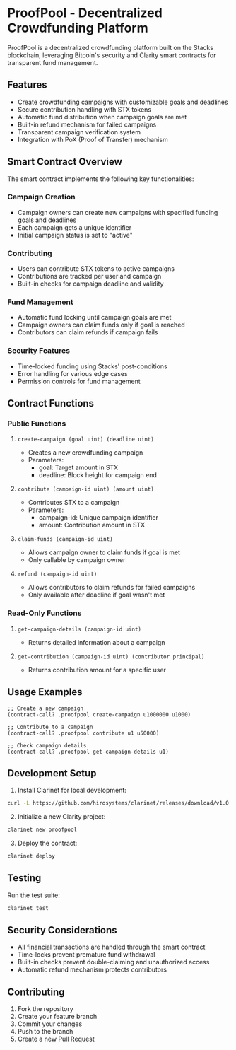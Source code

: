 
# ProofPool - Decentralized Crowdfunding Platform

ProofPool is a decentralized crowdfunding platform built on the Stacks blockchain, leveraging Bitcoin's security and Clarity smart contracts for transparent fund management.

## Features

- Create crowdfunding campaigns with customizable goals and deadlines
- Secure contribution handling with STX tokens
- Automatic fund distribution when campaign goals are met
- Built-in refund mechanism for failed campaigns
- Transparent campaign verification system
- Integration with PoX (Proof of Transfer) mechanism

## Smart Contract Overview

The smart contract implements the following key functionalities:

### Campaign Creation
- Campaign owners can create new campaigns with specified funding goals and deadlines
- Each campaign gets a unique identifier
- Initial campaign status is set to "active"

### Contributing
- Users can contribute STX tokens to active campaigns
- Contributions are tracked per user and campaign
- Built-in checks for campaign deadline and validity

### Fund Management
- Automatic fund locking until campaign goals are met
- Campaign owners can claim funds only if goal is reached
- Contributors can claim refunds if campaign fails

### Security Features
- Time-locked funding using Stacks' post-conditions
- Error handling for various edge cases
- Permission controls for fund management

## Contract Functions

### Public Functions

1. `create-campaign (goal uint) (deadline uint)`
   - Creates a new crowdfunding campaign
   - Parameters:
     - goal: Target amount in STX
     - deadline: Block height for campaign end

2. `contribute (campaign-id uint) (amount uint)`
   - Contributes STX to a campaign
   - Parameters:
     - campaign-id: Unique campaign identifier
     - amount: Contribution amount in STX

3. `claim-funds (campaign-id uint)`
   - Allows campaign owner to claim funds if goal is met
   - Only callable by campaign owner

4. `refund (campaign-id uint)`
   - Allows contributors to claim refunds for failed campaigns
   - Only available after deadline if goal wasn't met

### Read-Only Functions

1. `get-campaign-details (campaign-id uint)`
   - Returns detailed information about a campaign

2. `get-contribution (campaign-id uint) (contributor principal)`
   - Returns contribution amount for a specific user

## Usage Examples

```clarity
;; Create a new campaign
(contract-call? .proofpool create-campaign u1000000 u1000)

;; Contribute to a campaign
(contract-call? .proofpool contribute u1 u50000)

;; Check campaign details
(contract-call? .proofpool get-campaign-details u1)
```

## Development Setup

1. Install Clarinet for local development:
```bash
curl -L https://github.com/hirosystems/clarinet/releases/download/v1.0.0/clarinet-linux-x64.tar.gz | tar xz
```

2. Initialize a new Clarity project:
```bash
clarinet new proofpool
```

3. Deploy the contract:
```bash
clarinet deploy
```

## Testing

Run the test suite:
```bash
clarinet test
```

## Security Considerations

- All financial transactions are handled through the smart contract
- Time-locks prevent premature fund withdrawal
- Built-in checks prevent double-claiming and unauthorized access
- Automatic refund mechanism protects contributors

## Contributing

1. Fork the repository
2. Create your feature branch
3. Commit your changes
4. Push to the branch
5. Create a new Pull Request
